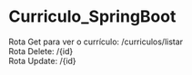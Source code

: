 # Curriculo_SpringBoot

Rota Get para ver o currículo: /curriculos/listar<br>
Rota Delete: /{id}<br>
Rota Update: /{id}
